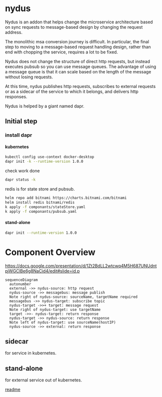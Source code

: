 # nydus

Nydus is an addon that helps change the microservice architecture based on sync requests to message-based design by changing the request address.

The monolithic msa conversion journey is difficult. In particular, the final step to moving to a message-based request handling design, rather than end with chopping the service, requires a lot to be fixed.

Nydus does not change the structure of direct http requests, but instead executes pubsub so you can use message queues. The advantage of using a message queue is that it can scale based on the length of the message without losing requests.

At this time, nydus publishes http requests, subscribes to external requests or as a sidecar of the service to which it belongs, and delivers http responses.

Nydus is helped by a giant named dapr.

## Initial step

### install dapr

#### kubernetes

```sh
kubectl config use-context docker-desktop
dapr init -k --runtime-version 1.0.0
```

check work done
```sh
dapr status -k
```

redis is for state store and pubsub. 
```sh
helm repo add bitnami https://charts.bitnami.com/bitnami
helm install redis bitnami/redis
k apply -f componants/stateStore.yaml
k apply -f componants/pubsub.yaml
```

#### stand-alone

```sh
dapr init --runtime-version 1.0.0
```

# Component Overview

https://docs.google.com/presentation/d/1Zt2BdLL2wtcwq4M5H687UNUdntpjWGClBe6g8NaCid4/edit#slide=id.p

```mermaid
sequenceDiagram
  autonumber
  external ->> nydus-source: http request
  nydus-source ->> messagebus: message publish
  Note right of nydus-source: sourceName, targetName required
  messagebus ->> nydus-target: subscribe topic
  nydus-target ->>+ target: message request
  Note right of nydus-target: use targetName
  target ->>- nydus-target: return response
  nydus-target ->> nydus-source: return response
  Note left of nydus-target: use sourceName(hostIP)
  nydus-source ->> external: return response
```

## sidecar

for service in kubernetes.

## stand-alone

for external service out of kubernetes.

[readme](./helm/standalone/)

